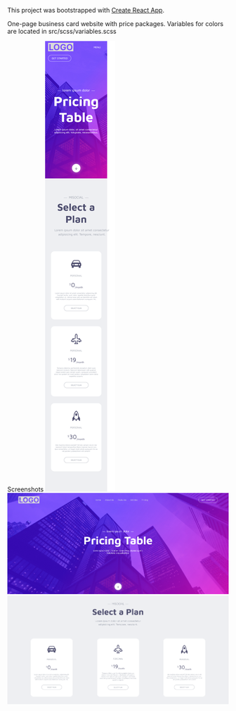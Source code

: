

This project was bootstrapped with [Create React App](https://github.com/facebook/create-react-app).

One-page business card website with price packages. Variables for colors are located in src/scss/variables.scss

Screenshots ![mobile](https://github.com/karpov-anatolii/pricing-table/blob/master/screenshots/screenshot1.png?raw=true)
![desktop1](https://github.com/karpov-anatolii/pricing-table/blob/master/screenshots/screenshot3.png?raw=true)
![desktop2](https://github.com/karpov-anatolii/pricing-table/blob/master/screenshots/screenshot2.png?raw=true)
